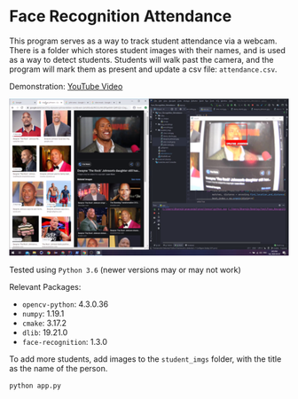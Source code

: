 # Face Recognition Attendance

This program serves as a way to track student attendance via a webcam. There is a folder which stores student images with
their names, and is used as a way to detect students. Students will walk past the camera, and the program will mark them
as present and update a csv file: `attendance.csv`.

Demonstration: [YouTube Video](https://www.youtube.com/watch?v=wVKdivm72tg)

<img src="screen.png"> 

Tested using `Python 3.6` (newer versions may or may not work)

Relevant Packages:

- `opencv-python`: 4.3.0.36
- `numpy`: 1.19.1
- `cmake`: 3.17.2
- `dlib`: 19.21.0
- `face-recognition`: 1.3.0

To add more students, add images to the `student_imgs` folder, with the title as the name of the person.

```bash
python app.py
```



